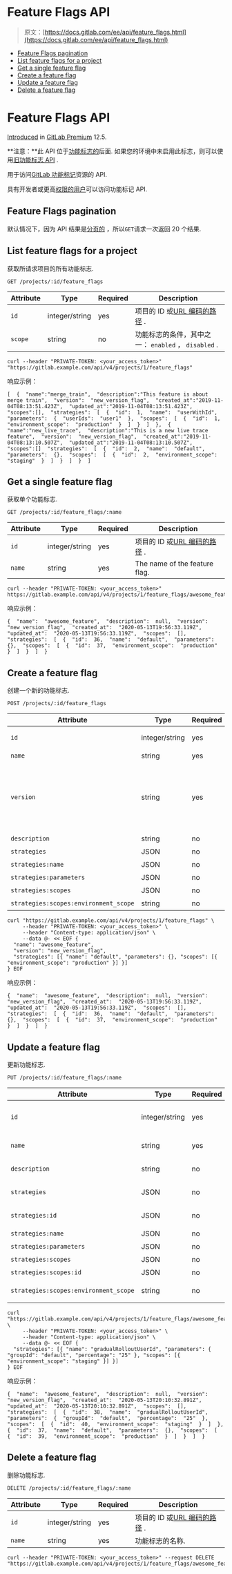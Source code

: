 # Feature Flags API

> 原文：[https://docs.gitlab.com/ee/api/feature_flags.html](https://docs.gitlab.com/ee/api/feature_flags.html)

*   [Feature Flags pagination](#feature-flags-pagination)
*   [List feature flags for a project](#list-feature-flags-for-a-project)
*   [Get a single feature flag](#get-a-single-feature-flag)
*   [Create a feature flag](#create-a-feature-flag)
*   [Update a feature flag](#update-a-feature-flag)
*   [Delete a feature flag](#delete-a-feature-flag)

# Feature Flags API[](#feature-flags-api-premium "Permalink")

[Introduced](https://gitlab.com/gitlab-org/gitlab/-/issues/9566) in [GitLab Premium](https://about.gitlab.com/pricing/) 12.5.

**注意：**此 API 位于[功能标志的](../operations/feature_flags.html#enable-or-disable-feature-flag-strategies)后面. 如果您的环境中未启用此标志，则可以使用[旧功能标志 API](feature_flags_legacy.html) .

用于访问[GitLab 功能标记](../operations/feature_flags.html)资源的 API.

具有开发者或更高[权限的用户](../user/permissions.html)可以访问功能标记 API.

## Feature Flags pagination[](#feature-flags-pagination "Permalink")

默认情况下，因为 API 结果是[分页的](README.html#pagination) ，所以`GET`请求一次返回 20 个结果.

## List feature flags for a project[](#list-feature-flags-for-a-project "Permalink")

获取所请求项目的所有功能标志.

```
GET /projects/:id/feature_flags 
```

| Attribute | Type | Required | Description |
| --- | --- | --- | --- |
| `id` | integer/string | yes | 项目的 ID 或[URL 编码的路径](README.html#namespaced-path-encoding) . |
| `scope` | string | no | 功能标志的条件，其中之一： `enabled` ， `disabled` . |

```
curl --header "PRIVATE-TOKEN: <your_access_token>" "https://gitlab.example.com/api/v4/projects/1/feature_flags" 
```

响应示例：

```
[  {  "name":"merge_train",  "description":"This feature is about merge train",  "version":  "new_version_flag",  "created_at":"2019-11-04T08:13:51.423Z",  "updated_at":"2019-11-04T08:13:51.423Z",  "scopes":[],  "strategies":  [  {  "id":  1,  "name":  "userWithId",  "parameters":  {  "userIds":  "user1"  },  "scopes":  [  {  "id":  1,  "environment_scope":  "production"  }  ]  }  ]  },  {  "name":"new_live_trace",  "description":"This is a new live trace feature",  "version":  "new_version_flag",  "created_at":"2019-11-04T08:13:10.507Z",  "updated_at":"2019-11-04T08:13:10.507Z",  "scopes":[]  "strategies":  [  {  "id":  2,  "name":  "default",  "parameters":  {},  "scopes":  [  {  "id":  2,  "environment_scope":  "staging"  }  ]  }  ]  }  ] 
```

## Get a single feature flag[](#get-a-single-feature-flag "Permalink")

获取单个功能标志.

```
GET /projects/:id/feature_flags/:name 
```

| Attribute | Type | Required | Description |
| --- | --- | --- | --- |
| `id` | integer/string | yes | 项目的 ID 或[URL 编码的路径](README.html#namespaced-path-encoding) . |
| `name` | string | yes | The name of the feature flag. |

```
curl --header "PRIVATE-TOKEN: <your_access_token>" https://gitlab.example.com/api/v4/projects/1/feature_flags/awesome_feature 
```

响应示例：

```
{  "name":  "awesome_feature",  "description":  null,  "version":  "new_version_flag",  "created_at":  "2020-05-13T19:56:33.119Z",  "updated_at":  "2020-05-13T19:56:33.119Z",  "scopes":  [],  "strategies":  [  {  "id":  36,  "name":  "default",  "parameters":  {},  "scopes":  [  {  "id":  37,  "environment_scope":  "production"  }  ]  }  ]  } 
```

## Create a feature flag[](#create-a-feature-flag "Permalink")

创建一个新的功能标志.

```
POST /projects/:id/feature_flags 
```

| Attribute | Type | Required | Description |
| --- | --- | --- | --- |
| `id` | integer/string | yes | 项目的 ID 或[URL 编码的路径](README.html#namespaced-path-encoding) . |
| `name` | string | yes | 功能标志的名称. |
| `version` | string | yes | 功能标志的版本. 必须是`new_version_flag` . 省略或设置为`legacy_flag`即可创建[旧版功能标志](feature_flags_legacy.html) . |
| `description` | string | no | 功能标志的描述. |
| `strategies` | JSON | no | 特征标志[策略](../operations/feature_flags.html#feature-flag-strategies) . |
| `strategies:name` | JSON | no | 策略名称. |
| `strategies:parameters` | JSON | no | 策略参数. |
| `strategies:scopes` | JSON | no | 策略的范围. |
| `strategies:scopes:environment_scope` | string | no | 范围的环境规格. |

```
curl "https://gitlab.example.com/api/v4/projects/1/feature_flags" \
     --header "PRIVATE-TOKEN: <your_access_token>" \
     --header "Content-type: application/json" \
     --data @- << EOF {
  "name": "awesome_feature",
  "version": "new_version_flag",
  "strategies": [{ "name": "default", "parameters": {}, "scopes": [{ "environment_scope": "production" }] }]
} EOF 
```

响应示例：

```
{  "name":  "awesome_feature",  "description":  null,  "version":  "new_version_flag",  "created_at":  "2020-05-13T19:56:33.119Z",  "updated_at":  "2020-05-13T19:56:33.119Z",  "scopes":  [],  "strategies":  [  {  "id":  36,  "name":  "default",  "parameters":  {},  "scopes":  [  {  "id":  37,  "environment_scope":  "production"  }  ]  }  ]  } 
```

## Update a feature flag[](#update-a-feature-flag "Permalink")

更新功能标志.

```
PUT /projects/:id/feature_flags/:name 
```

| Attribute | Type | Required | Description |
| --- | --- | --- | --- |
| `id` | integer/string | yes | 项目的 ID 或[URL 编码的路径](README.html#namespaced-path-encoding) . |
| `name` | string | yes | 功能标志的名称. |
| `description` | string | no | 功能标志的描述. |
| `strategies` | JSON | no | 特征标志[策略](../operations/feature_flags.html#feature-flag-strategies) . |
| `strategies:id` | JSON | no | 功能标记策略 ID. |
| `strategies:name` | JSON | no | 策略名称. |
| `strategies:parameters` | JSON | no | 策略参数. |
| `strategies:scopes` | JSON | no | 策略的范围. |
| `strategies:scopes:id` | JSON | no | 范围 ID. |
| `strategies:scopes:environment_scope` | string | no | 范围的环境规格. |

```
curl "https://gitlab.example.com/api/v4/projects/1/feature_flags/awesome_feature" \
     --header "PRIVATE-TOKEN: <your_access_token>" \
     --header "Content-type: application/json" \
     --data @- << EOF {
  "strategies": [{ "name": "gradualRolloutUserId", "parameters": { "groupId": "default", "percentage": "25" }, "scopes": [{ "environment_scope": "staging" }] }]
} EOF 
```

响应示例：

```
{  "name":  "awesome_feature",  "description":  null,  "version":  "new_version_flag",  "created_at":  "2020-05-13T20:10:32.891Z",  "updated_at":  "2020-05-13T20:10:32.891Z",  "scopes":  [],  "strategies":  [  {  "id":  38,  "name":  "gradualRolloutUserId",  "parameters":  {  "groupId":  "default",  "percentage":  "25"  },  "scopes":  [  {  "id":  40,  "environment_scope":  "staging"  }  ]  },  {  "id":  37,  "name":  "default",  "parameters":  {},  "scopes":  [  {  "id":  39,  "environment_scope":  "production"  }  ]  }  ]  } 
```

## Delete a feature flag[](#delete-a-feature-flag "Permalink")

删除功能标志.

```
DELETE /projects/:id/feature_flags/:name 
```

| Attribute | Type | Required | Description |
| --- | --- | --- | --- |
| `id` | integer/string | yes | 项目的 ID 或[URL 编码的路径](README.html#namespaced-path-encoding) . |
| `name` | string | yes | 功能标志的名称. |

```
curl --header "PRIVATE-TOKEN: <your_access_token>" --request DELETE "https://gitlab.example.com/api/v4/projects/1/feature_flags/awesome_feature" 
```